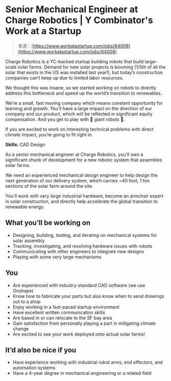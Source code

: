 <!--yml
category: 未分类
date: 2024-05-27 14:41:51
-->

# Senior Mechanical Engineer at Charge Robotics | Y Combinator's Work at a Startup

> 来源：[https://www.workatastartup.com/jobs/64008](https://www.workatastartup.com/jobs/64008)

Charge Robotics is a YC-backed startup building robots that build large-scale solar farms. Demand for new solar projects is booming (1/5th of all the solar that exists in the US was installed last year!), but today’s construction companies can’t keep up due to limited labor resources.

We thought this was insane, so we started working on robots to directly address this bottleneck and speed up the world’s transition to renewables.

We’re a small, fast moving company which means constant opportunity for learning and growth. You’ll have a large impact on the direction of our company and our product, which will be reflected in significant equity compensation. And you get to play with 🤖 giant robots 🤖.

If you are excited to work on interesting technical problems with direct climate impact, you’re going to fit right in.

**Skills:** CAD Design

As a senior mechanical engineer at Charge Robotics, you’ll own a significant chunk of development for a new robotic system that assembles solar farms.

We need an experienced mechanical design engineer to help design the next generation of our delivery system, which carries ~40 foot, 1 ton sections of the solar farm around the site.

You'll work with very large industrial hardware, become an armchair expert in solar construction, and directly help accelerate the global transition to renewable energy.

## What you’ll be working on

*   Designing, building, testing, and iterating on mechanical systems for solar assembly
*   Tracking, investigating, and resolving hardware issues with robots
*   Communicating with other engineers to integrate new designs
*   Playing with some very large mechanisms

## You

*   Are experienced with industry-standard CAD software (we use Onshape)
*   Know how to fabricate your parts but also know when to send drawings out to a shop
*   Enjoy working in a fast-paced startup environment
*   Have excellent written communication skills
*   Are based in or can relocate to the SF bay area
*   Gain satisfaction from personally playing a part in mitigating climate change
*   Are excited to see your work deployed onto actual solar farms!

## It’d also be nice if you

*   Have experience working with industrial robot arms, end effectors, and automation systems
*   Have a 4-year degree in mechanical engineering or a related field